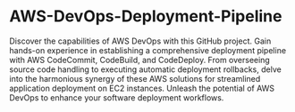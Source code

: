 # AWS-DevOps-Deployment-Pipeline
Discover the capabilities of AWS DevOps with this GitHub project. Gain hands-on experience in establishing a comprehensive deployment pipeline with AWS CodeCommit, CodeBuild, and CodeDeploy. From overseeing source code handling to executing automatic deployment rollbacks, delve into the harmonious synergy of these AWS solutions for streamlined application deployment on EC2 instances. Unleash the potential of AWS DevOps to enhance your software deployment workflows.
